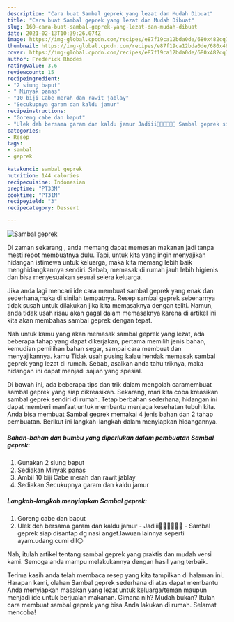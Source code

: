 ```yaml
---
description: "Cara buat Sambal geprek yang lezat dan Mudah Dibuat"
title: "Cara buat Sambal geprek yang lezat dan Mudah Dibuat"
slug: 160-cara-buat-sambal-geprek-yang-lezat-dan-mudah-dibuat
date: 2021-02-13T10:39:26.074Z
image: https://img-global.cpcdn.com/recipes/e87f19ca12bda0de/680x482cq70/sambal-geprek-foto-resep-utama.jpg
thumbnail: https://img-global.cpcdn.com/recipes/e87f19ca12bda0de/680x482cq70/sambal-geprek-foto-resep-utama.jpg
cover: https://img-global.cpcdn.com/recipes/e87f19ca12bda0de/680x482cq70/sambal-geprek-foto-resep-utama.jpg
author: Frederick Rhodes
ratingvalue: 3.6
reviewcount: 15
recipeingredient:
- "2 siung baput"
- " Minyak panas"
- "10 biji Cabe merah dan rawit jablay"
- "Secukupnya garam dan kaldu jamur"
recipeinstructions:
- "Goreng cabe dan baput"
- "Ulek deh bersama garam dan kaldu jamur Jadiii🤗🤗🤤🤤🤤🤤 Sambal geprek siap disantap dg nasi anget.lawuan lainnya seperti ayam.udang.cumi dll😉"
categories:
- Resep
tags:
- sambal
- geprek

katakunci: sambal geprek 
nutrition: 144 calories
recipecuisine: Indonesian
preptime: "PT33M"
cooktime: "PT31M"
recipeyield: "3"
recipecategory: Dessert

---
```



![Sambal geprek](https://img-global.cpcdn.com/recipes/e87f19ca12bda0de/680x482cq70/sambal-geprek-foto-resep-utama.jpg)

Di zaman  sekarang , anda memang dapat memesan makanan jadi tanpa mesti repot membuatnya dulu. Tapi, untuk kita yang ingin menyajikan hidangan istimewa untuk keluarga, maka kita memang lebih baik menghidangkannya sendiri. Sebab, memasak di rumah jauh lebih higienis dan bisa menyesuaikan sesuai selera keluarga.

Jika anda lagi mencari ide cara membuat sambal geprek yang enak dan sederhana,maka di sinilah tempatnya. Resep sambal geprek  sebenarnya tidak susah untuk dilakukan jika kita memasaknya dengan teliti. Namun, anda tidak usah risau akan gagal dalam memasaknya 
karena di artikel ini kita akan membahas sambal geprek dengan tepat.  



Nah untuk kamu yang akan memasak sambal geprek yang lezat, ada beberapa tahap yang dapat dikerjakan, pertama memilih jenis bahan, kemudian pemilihan bahan segar, sampai cara membuat dan menyajikannya. kamu Tidak usah pusing kalau hendak memasak sambal geprek yang lezat di rumah. Sebab, asalkan anda  tahu triknya, maka hidangan ini dapat menjadi sajian yang spesial.

Di bawah ini, ada beberapa tips dan trik dalam mengolah caramembuat sambal geprek yang siap dikreasikan. Sekarang, mari kita coba kreasikan sambal geprek sendiri di rumah. Tetap berbahan sederhana, hidangan ini dapat memberi manfaat untuk membantu menjaga kesehatan tubuh kita. Anda bisa membuat Sambal geprek memakai 4 jenis bahan dan 2 tahap pembuatan. Berikut ini langkah-langkah dalam menyiapkan hidangannya.

<!--inarticleads1-->

##### Bahan-bahan dan bumbu yang diperlukan dalam pembuatan Sambal geprek:

1. Gunakan 2 siung baput
1. Sediakan  Minyak panas
1. Ambil 10 biji Cabe merah dan rawit jablay
1. Sediakan Secukupnya garam dan kaldu jamur




<!--inarticleads2-->

##### Langkah-langkah menyiapkan Sambal geprek:

1. Goreng cabe dan baput
1. Ulek deh bersama garam dan kaldu jamur - Jadiii🤗🤗🤤🤤🤤🤤 - Sambal geprek siap disantap dg nasi anget.lawuan lainnya seperti ayam.udang.cumi dll😉




Nah, itulah artikel tentang  sambal geprek  yang praktis dan mudah versi kami. Semoga anda mampu melakukannya dengan hasil yang terbaik. 

Terima kasih anda telah membaca resep yang kita tampilkan di halaman ini. Harapan kami, olahan  Sambal geprek sederhana di atas dapat membantu Anda menyiapkan masakan yang lezat untuk keluarga/teman maupun menjadi ide untuk berjualan makanan. Gimana nih? Mudah bukan? Itulah cara membuat sambal geprek yang bisa Anda lakukan di rumah. Selamat mencoba!

